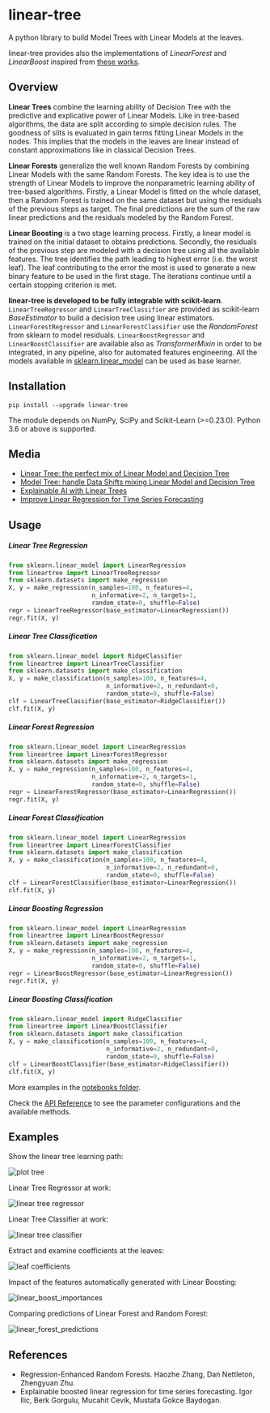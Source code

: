 # linear-tree
A python library to build Model Trees with Linear Models at the leaves.

linear-tree provides also the implementations of _LinearForest_ and _LinearBoost_ inspired from [these works](https://github.com/cerlymarco/linear-tree#references).

## Overview
**Linear Trees** combine the learning ability of Decision Tree with the predictive and explicative power of Linear Models. 
Like in tree-based algorithms, the data are split according to simple decision rules. The goodness of slits is evaluated in gain terms fitting Linear Models in the nodes. This implies that the models in the leaves are linear instead of constant approximations like in classical Decision Trees. 

**Linear Forests** generalize the well known Random Forests by combining Linear Models with the same Random Forests. The key idea is to use the strength of Linear Models to improve the nonparametric learning ability of tree-based algorithms. Firstly, a Linear Model is fitted on the whole dataset, then a Random Forest is trained on the same dataset but using the residuals of the previous steps as target. The final predictions are the sum of the raw linear predictions and the residuals modeled by the Random Forest.

**Linear Boosting** is a two stage learning process. Firstly, a linear model is trained on the initial dataset to obtains predictions. Secondly, the residuals of the previous step are modeled with a decision tree using all the available features. The tree identifies the path leading to highest error (i.e. the worst leaf). The leaf contributing to the error the most is used to generate a new binary feature to be used in the first stage. The iterations continue until a certain stopping criterion is met.

**linear-tree is developed to be fully integrable with scikit-learn**. ```LinearTreeRegressor``` and ```LinearTreeClassifier``` are provided as scikit-learn _BaseEstimator_ to build a decision tree using linear estimators. ```LinearForestRegressor``` and ```LinearForestClassifier``` use the _RandomForest_ from sklearn to model residuals. ```LinearBoostRegressor``` and ```LinearBoostClassifier``` are available also as _TransformerMixin_ in order to be integrated, in any pipeline, also for  automated features engineering. All the models available in [sklearn.linear_model](https://scikit-learn.org/stable/modules/classes.html#module-sklearn.linear_model) can be used as base learner. 

## Installation
```shell
pip install --upgrade linear-tree
```
The module depends on NumPy, SciPy and Scikit-Learn (>=0.23.0). Python 3.6 or above is supported.

## Media
- [Linear Tree: the perfect mix of Linear Model and Decision Tree](https://towardsdatascience.com/linear-tree-the-perfect-mix-of-linear-model-and-decision-tree-2eaed21936b7)
- [Model Tree: handle Data Shifts mixing Linear Model and Decision Tree](https://towardsdatascience.com/model-tree-handle-data-shifts-mixing-linear-model-and-decision-tree-facfd642e42b)
- [Explainable AI with Linear Trees](https://towardsdatascience.com/explainable-ai-with-linear-trees-7e30a6f067d7)
- [Improve Linear Regression for Time Series Forecasting](https://towardsdatascience.com/improve-linear-regression-for-time-series-forecasting-e36f3c3e3534#a80b-b6010ccb1c21)

## Usage
##### Linear Tree Regression
```python
from sklearn.linear_model import LinearRegression
from lineartree import LinearTreeRegressor
from sklearn.datasets import make_regression
X, y = make_regression(n_samples=100, n_features=4,
                       n_informative=2, n_targets=1,
                       random_state=0, shuffle=False)
regr = LinearTreeRegressor(base_estimator=LinearRegression())
regr.fit(X, y)
```
##### Linear Tree Classification
```python
from sklearn.linear_model import RidgeClassifier
from lineartree import LinearTreeClassifier
from sklearn.datasets import make_classification
X, y = make_classification(n_samples=100, n_features=4,
                           n_informative=2, n_redundant=0,
                           random_state=0, shuffle=False)
clf = LinearTreeClassifier(base_estimator=RidgeClassifier())
clf.fit(X, y)
```
##### Linear Forest Regression
```python
from sklearn.linear_model import LinearRegression
from lineartree import LinearForestRegressor
from sklearn.datasets import make_regression
X, y = make_regression(n_samples=100, n_features=4,
                       n_informative=2, n_targets=1,
                       random_state=0, shuffle=False)
regr = LinearForestRegressor(base_estimator=LinearRegression())
regr.fit(X, y)
```
##### Linear Forest Classification
```python
from sklearn.linear_model import LinearRegression
from lineartree import LinearForestClassifier
from sklearn.datasets import make_classification
X, y = make_classification(n_samples=100, n_features=4,
                           n_informative=2, n_redundant=0,
                           random_state=0, shuffle=False)
clf = LinearForestClassifier(base_estimator=LinearRegression())
clf.fit(X, y)
```
##### Linear Boosting Regression
```python
from sklearn.linear_model import LinearRegression
from lineartree import LinearBoostRegressor
from sklearn.datasets import make_regression
X, y = make_regression(n_samples=100, n_features=4,
                       n_informative=2, n_targets=1,
                       random_state=0, shuffle=False)
regr = LinearBoostRegressor(base_estimator=LinearRegression())
regr.fit(X, y)
```
##### Linear Boosting Classification
```python
from sklearn.linear_model import RidgeClassifier
from lineartree import LinearBoostClassifier
from sklearn.datasets import make_classification
X, y = make_classification(n_samples=100, n_features=4,
                           n_informative=2, n_redundant=0,
                           random_state=0, shuffle=False)
clf = LinearBoostClassifier(base_estimator=RidgeClassifier())
clf.fit(X, y)
```

More examples in the [notebooks folder](https://github.com/cerlymarco/linear-tree/tree/main/notebooks).

Check the [API Reference](https://github.com/cerlymarco/linear-tree/blob/main/notebooks/README.md) to see the parameter configurations and the available methods.

## Examples
Show the linear tree learning path:

![plot tree](https://raw.githubusercontent.com/cerlymarco/linear-tree/master/imgs/plot_tree.png)

Linear Tree Regressor at work:

![linear tree regressor](https://raw.githubusercontent.com/cerlymarco/linear-tree/master/imgs/linear_tree_reg.png)

Linear Tree Classifier at work:

![linear tree classifier](https://raw.githubusercontent.com/cerlymarco/linear-tree/master/imgs/linear_tree_class.png)

Extract and examine coefficients at the leaves:

![leaf coefficients](https://raw.githubusercontent.com/cerlymarco/linear-tree/master/imgs/leaf_coefficients.png)

Impact of the features automatically generated with Linear Boosting:

![linear_boost_importances](https://raw.githubusercontent.com/cerlymarco/linear-tree/master/imgs/linear_boost_importances.png)

Comparing predictions of Linear Forest and Random Forest:

![linear_forest_predictions](https://raw.githubusercontent.com/cerlymarco/linear-tree/master/imgs/linear_forest_predictions.png)

## References
- Regression-Enhanced Random Forests. Haozhe Zhang, Dan Nettleton, Zhengyuan Zhu.
- Explainable boosted linear regression for time series forecasting. Igor Ilic, Berk Gorgulu, Mucahit Cevik, Mustafa Gokce Baydogan.
